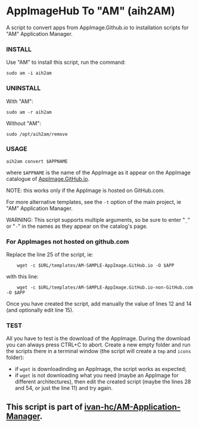 # AppImageHub To "AM" (aih2AM)
A script to convert apps from AppImage.Github.io to installation scripts for "AM" Application Manager.

### INSTALL
Use "AM" to install this script, run the command:

    sudo am -i aih2am
    
### UNINSTALL
With "AM":

    sudo am -r aih2am
Without "AM":

    sudo /opt/aih2am/remove

### USAGE

    aih2am convert $APPNAME
where `$APPNAME` is the name of the AppImage as it appear on the AppImage catalogue of [AppImage.GitHub.io](https://appimage.github.io/apps/).

NOTE: this works only if the AppImage is hosted on GitHub.com.

For more alternative templates, see the `-t` option of the main project, ie "AM" Application Manager.

WARNING: This script supports multiple arguments, so be sure to enter "`_`" or "`-`" in the names as they appear on the catalog's page.

### For AppImages not hosted on github.com

Replace the line 25 of the script, ie:

    	wget -c $URL/templates/AM-SAMPLE-AppImage.GitHub.io -O $APP
with this line:

    	wget -c $URL/templates/AM-SAMPLE-AppImage.GitHub.io-non-GitHub.com -O $APP
        

Once you have created the script, add manually the value of lines 12 and 14 (and optionally edit line 15).

### TEST
All you have to test is the download of the AppImage. During the download you can always press CTRL+C to abort.
Create a new empty folder and run the scripts there in a terminal window (the script will create a `tmp` and `icons` folder):
- if `wget` is downloadinding an AppImage, the script works as expected;
- if `wget` is not downloading what you need (maybe an AppImage for different architectures), then edit the created script (maybe the lines 28 and 54, or just the line 11) and try again.

## This script is part of [ivan-hc/AM-Application-Manager](https://github.com/ivan-hc/AM-Application-Manager).
